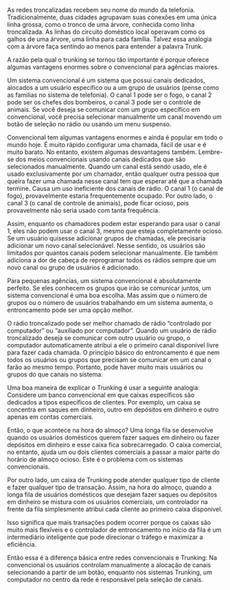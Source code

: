 As redes troncalizadas recebem seu nome do mundo da telefonia. Tradicionalmente, duas cidades agrupavam suas conexões em uma única linha grossa, como o tronco de uma árvore, conhecida como linha troncalizada. As linhas do circuito doméstico local operavam como os galhos de uma árvore, uma linha para cada família. Talvez essa análogia com a árvore faça sentindo ao menos para entender a palavra Trunk.

A razão pela qual o trunking se tornou tão importante é porque oferece algumas vantagens enormes sobre o convencional para agências maiores.

Um sistema convencional é um sistema que possui canais dedicados, alocados a um usuário específico ou a um grupo de usuários (pense como as familias no sistema de telefonia). O canal 1 pode ser o fogo, o canal 2 pode ser os chefes dos bombeiros, o canal 3 pode ser o controle de animais. Se você deseja se comunicar com um grupo específico em convencional, você precisa selecionar manualmente um canal movendo um botão de seleção no rádio ou usando um menu suspenso.

Convencional tem algumas vantagens enormes e ainda é popular em todo o mundo hoje. É muito rápido configurar uma chamada, fácil de usar e é muito barato. No entanto, existem algumas desvantagens também. Lembre-se dos meios convencionais usando canais dedicados que são selecionados manualmente. Quando um canal está sendo usado, ele é usado exclusivamente por um chamador, então qualquer outra pessoa que queira fazer uma chamada nesse canal tem que esperar até que a chamada termine. Causa um uso ineficiente dos canais de rádio. O canal 1 (o canal de fogo), provavelmente estaria frequentemente ocupado. Por outro lado, o canal 3 (o canal de controle de animais), pode ficar ocioso, pois provavelmente não seria usado com tanta frequência.

Assim, enquanto os chamadores podem estar esperando para usar o canal 1, eles não podem usar o canal 3, mesmo que esteja completamente ocioso. Se um usuário quisesse adicionar grupos de chamadas, ele precisaria adicionar um novo canal selecionável. Nesse sentido, os usuários são limitados por quantos canais podem selecionar manualmente. Ele também adiciona a dor de cabeça de reprogramar todos os rádios sempre que um novo canal ou grupo de usuários é adicionado.

Para pequenas agências, um sistema convencional é absolutamente perfeito. Se eles conhecem os grupos que irão se comunicar juntos, um sistema convencional é uma boa escolha. Mas assim que o número de grupos ou o número de usuários trabalhando em um sistema aumenta, o entroncamento pode ser uma opção melhor.

O rádio troncalizado pode ser melhor chamado de rádio “controlado por computador” ou “auxiliado por computador”. Quando um usuário de rádio troncalizado deseja se comunicar com outro usuário ou grupo, o computador automaticamente atribui a ele o primeiro canal disponível livre para fazer cada chamada. O princípio básico do entroncamento é que nem todos os usuários ou grupos que precisam se comunicar em um canal o farão ao mesmo tempo. Portanto, pode haver muito mais usuários ou grupos do que canais no sistema.

Uma boa maneira de explicar o Trunking é usar a seguinte analogia: Considere um banco convencional em que caixas específicos são dedicados a tipos específicos de clientes. Por exemplo, um caixa se concentra em saques em dinheiro, outro em depósitos em dinheiro e outro apenas em contas comerciais.

Então, o que acontece na hora do almoço? Uma longa fila se desenvolve quando os usuários domésticos querem fazer saques em dinheiro ou fazer depósitos em dinheiro e esse caixa fica sobrecarregado. O caixa comercial, no entanto, ajuda um ou dois clientes comerciais a passar a maior parte do horário de almoço ocioso. Este é o problema com os sistemas convencionais.

Por outro lado, um caixa de Trunking pode atender qualquer tipo de cliente e fazer qualquer tipo de transação. Assim, na hora do almoço, quando a longa fila de usuários domésticos que desejam fazer saques ou depósitos em dinheiro se mistura com os usuários comerciais, um controlador na frente da fila simplesmente atribui cada cliente ao primeiro caixa disponível.

Isso significa que mais transações podem ocorrer porque os caixas são muito mais flexíveis e o controlador de entroncamento no início da fila é um intermediário inteligente que pode direcionar o tráfego e maximizar a eficiência.

Então essa é a diferença básica entre redes convencionais e Trunking: Na convencional os usuários controlam manualmente a alocação de canais selecionando a partir de um botão, enquanto nos sistemas Trunking, um computador no centro da rede é responsável pela seleção de canais.
